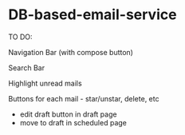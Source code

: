 # DB-based-email-service

TO DO:

Navigation Bar (with compose button)

Search Bar

Highlight unread mails

Buttons for each mail - star/unstar, delete, etc
- edit draft button in draft page
- move to draft in scheduled page
